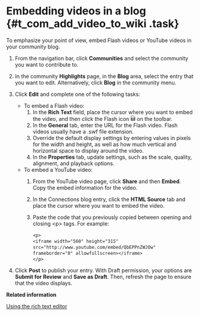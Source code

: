 # Embedding videos in a blog {#t_com_add_video_to_wiki .task}

To emphasize your point of view, embed Flash videos or YouTube videos in your community blog.

1.  From the navigation bar, click **Communities** and select the community you want to contribute to.

2.  In the community **Highlights** page, in the **Blog** area, select the entry that you want to edit. Alternatively, click **Blog** in the community menu.

3.  Click **Edit** and complete one of the following tasks:

    -   To embed a Flash video:
        1.  In the **Rich Text** field, place the cursor where you want to embed the video, and then click the Flash icon ![Insert Flash Movie icon](images/flash.png) on the toolbar.
        2.  In the **General** tab, enter the URL for the Flash video. Flash videos usually have a .swf file extension.
        3.  Override the default display settings by entering values in pixels for the width and height, as well as how much vertical and horizontal space to display around the video.
        4.  In the **Properties** tab, update settings, such as the scale, quality, alignment, and playback options.
    -   To embed a YouTube video:
        1.  From the YouTube video page, click **Share** and then **Embed**. Copy the embed information for the video.
        2.  In the Connections blog entry, click the **HTML Source** tab and place the cursor where you want to embed the video.
        3.  Paste the code that you previously copied between opening and closing <p\> tags. For example:

            ``` {#codeblock_u3z_j1c_b5b}
            <p>
            <iframe width="560" height="315" src="http://www.youtube.com/embed/QbEPPnZWJOw" frameborder="0" allowfullscreen></iframe>
            </p>
            ```

4.  Click **Post** to publish your entry. With Draft permission, your options are **Submit for Review** and **Save as Draft**. Then, refresh the page to ensure that the video displays.


**Related information**  


[Using the rich text editor](../blogs/eucommon_ckeditor.md)

